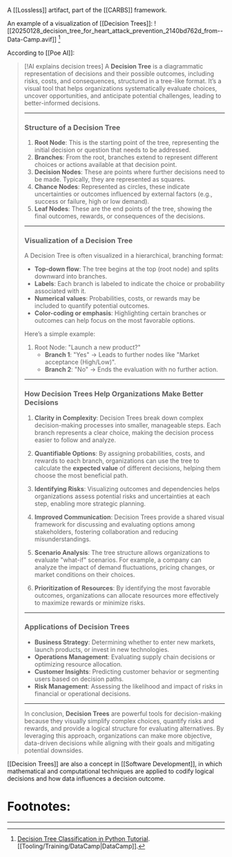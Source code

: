 A [[Lossless]] artifact, part of the [[CARBS]] framework. 

An example of a visualization of [[Decision Trees]]:
![[20250128_decision_tree_for_heart_attack_prevention_2140bd762d_from--Data-Camp.avif]] [^1]


According to [[Poe AI]]:

> [!AI explains decision trees]
> A **Decision Tree** is a diagrammatic representation of decisions and their possible outcomes, including risks, costs, and consequences, structured in a tree-like format. It’s a visual tool that helps organizations systematically evaluate choices, uncover opportunities, and anticipate potential challenges, leading to better-informed decisions.
> 
> ---
> 
> ### **Structure of a Decision Tree**
> 
> 1. **Root Node**: This is the starting point of the tree, representing the initial decision or question that needs to be addressed.
> 2. **Branches**: From the root, branches extend to represent different choices or actions available at that decision point.
> 3. **Decision Nodes**: These are points where further decisions need to be made. Typically, they are represented as squares.
> 4. **Chance Nodes**: Represented as circles, these indicate uncertainties or outcomes influenced by external factors (e.g., success or failure, high or low demand).
> 5. **Leaf Nodes**: These are the end points of the tree, showing the final outcomes, rewards, or consequences of the decisions.
> 
> ---
> 
> ### **Visualization of a Decision Tree**
> 
> A Decision Tree is often visualized in a hierarchical, branching format:
> 
> - **Top-down flow**: The tree begins at the top (root node) and splits downward into branches.
> - **Labels**: Each branch is labeled to indicate the choice or probability associated with it.
> - **Numerical values**: Probabilities, costs, or rewards may be included to quantify potential outcomes.
> - **Color-coding or emphasis**: Highlighting certain branches or outcomes can help focus on the most favorable options.
> 
> Here’s a simple example:
> 
> 1. Root Node: "Launch a new product?"
>     - **Branch 1**: "Yes" → Leads to further nodes like "Market acceptance (High/Low)".
>     - **Branch 2**: "No" → Ends the evaluation with no further action.
> 
> ---
> 
> ### **How Decision Trees Help Organizations Make Better Decisions**
> 
> 1. **Clarity in Complexity**: Decision Trees break down complex decision-making processes into smaller, manageable steps. Each branch represents a clear choice, making the decision process easier to follow and analyze.
>     
> 2. **Quantifiable Options**: By assigning probabilities, costs, and rewards to each branch, organizations can use the tree to calculate the **expected value** of different decisions, helping them choose the most beneficial path.
>     
> 3. **Identifying Risks**: Visualizing outcomes and dependencies helps organizations assess potential risks and uncertainties at each step, enabling more strategic planning.
>     
> 4. **Improved Communication**: Decision Trees provide a shared visual framework for discussing and evaluating options among stakeholders, fostering collaboration and reducing misunderstandings.
>     
> 5. **Scenario Analysis**: The tree structure allows organizations to evaluate "what-if" scenarios. For example, a company can analyze the impact of demand fluctuations, pricing changes, or market conditions on their choices.
>     
> 6. **Prioritization of Resources**: By identifying the most favorable outcomes, organizations can allocate resources more effectively to maximize rewards or minimize risks.
>     
> 
> ---
> 
> ### **Applications of Decision Trees**
> 
> - **Business Strategy**: Determining whether to enter new markets, launch products, or invest in new technologies.
> - **Operations Management**: Evaluating supply chain decisions or optimizing resource allocation.
> - **Customer Insights**: Predicting customer behavior or segmenting users based on decision paths.
> - **Risk Management**: Assessing the likelihood and impact of risks in financial or operational decisions.
> 
> ---
> 
> In conclusion, **Decision Trees** are powerful tools for decision-making because they visually simplify complex choices, quantify risks and rewards, and provide a logical structure for evaluating alternatives. By leveraging this approach, organizations can make more objective, data-driven decisions while aligning with their goals and mitigating potential downsides.

[[Decision Trees]] are also a concept in [[Software Development]], in which mathematical and computational techniques are applied to codify logical decisions and how data influences a decision outcome.  
# Footnotes:
***
[^1]: [Decision Tree Classification in Python Tutorial](https://www.datacamp.com/tutorial/decision-tree-classification-python). [[Tooling/Training/DataCamp|DataCamp]]. 